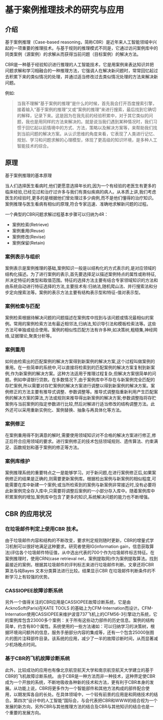 # 基于案例推理技术的研究与应用


## 介绍

基于案例推理（Case-based reasoning，简称CBR）是近年来人工智能领域中兴起的一项重要的推理技术。与基于规则的推理模式不同是，它通过访问案例库中的同类案例（源案例）的求解从而获得当前问题（目标案例）的解决方法。

CBR是一种基于经验知识进行推理的人工智能技术，它是用案例来表达知识并把问题求解和学习相融合的一种推理方法，它强调人在解决新问题时，常常回忆起过去积累下来的类似情况的处理，并通过适当修改过去类似情况处理的方法来解决新问题。


例如:
> 当我不理解“基于案例的推理”是什么的时候，首先我会打开百度搜索引擎，接着输入“基于案例的推理”又或“案例的推理”来进行搜索，最后找到它确切的解释，记录下来。这是因为在我先前的经验积累中，对于其它类似的问题，我也是用同样的方法来解决的。就是说当我们遇到某种情况时，我们习惯于回忆起以前情境中的方式、方法，策略以及解决方案等，来帮助我们找到当前问题的解决方案。从认识思维的角度来看，它表现了人类进行记忆、规划、学习和问题求解的心理模型，体现了更高级的知识环境，是多种人工智能技术的综合。


## 原理
基于案例推理的基本原理

当人们选择医生看病时,他们更愿意选择年长的,因为一个有经验的老医生有更多的临床经验,已经见过和治疗过许多与我们有类似疾病的病人。从本质上讲,我们考虑医生的经验时,更多的是根据他们曾处理过多少病例,而不是他们懂得的治疗知识。案例推理与医生看病有相似的原理,符合专家迅速、准确地求解新问题的过程。

一个典型的CBR问题求解过程基本步骤可以归纳为4R：
 - 案例检索(Retrieve)
 - 案例重用(Reuse)
 - 案例修改(Revise)
 - 案例保留(Retain)


### 案例表示与组织

案例表示是案例推理的基础,案例知识一般是以结构化的方式表示的,是对应领域的结构化描述。为了进行案例的表示,首先要选择足以描述案例特点的属性或称特征,并决定特征的类型和取值范围。特征的选择方法主要有结合专家领域知识的方法和由系统自动进行特征选择的方法,主要技术有:归纳法,随机爬山法、并行搜索法和分步定向搜索法等。案例的表示方法主要有结构表示型和特征-值对表示型。

### 案例检索与匹配
案例检索根据待解决问题的问题描述在案例库中找到与该问题或情况最相似的案例。常用的案例检索方法有最近相邻法,归纳法,知识导引法和模板检索法等。这些方法可单独或组合使用。案例的相似性匹配方法有许多种,如决策树,粗糙集,神经网络,证据理论,聚类分析等。

### 案例重用

如何由检索出的匹配案例的解决方案得到新案例的解决方案,这个过程叫做案例的重用。在一些简单的系统中,可以直接将检索到的匹配案例的解决方案复制到新案例,作为新案例的解决方案。这种方法适用于推理过程复杂,但解决方案很简单的问题。例如申请银行贷款。在多数情况下,由于案例库中不存在与新案例完全匹配的存贮案例,所以需要对存贮案例的解决方案进行调整以得到新案例的解决方案。案例修正的方法主要有推导式调整、参数调整等。推导式调整指重新利用产生匹配案例的解决方案的算法,方法或规则来推导得出新案例的解决方案;参数调整指将存贮案例与当前案例的指定参数进行比较,然后对解进行适当修改的结构调整方法。此外还可以采用重新实例化、案例替换、抽象与再具体化等方法。

### 案例修正
在案例重用得不到满意的解时,需要使用领域知识对不合格的解决方案进行修正,修正后符合应用领域的要求。进行案例修正的技术包括领域规则、遗传算法、约束满足、函数规划和基于案例的修正等方法。

### 案例库维护
案例推理系统的重要特点之一是能够学习。对于新问题,在进行案例修正后,如果案例修正的结果是正确的,则需要更新案例库。根据检出案例与新案例的相似程度,可能需要在库中新建一个案例;或当所检索到的案例与新案例非常接近时,没有必要将此新案例完全存入库中,只需要将调整后案例的一小部分存入库中。随着案例库中积累案例的增加,案例库中包含了更多的知识,系统解决问题的能力也不断增强。


## CBR 的应用状况

### 在垃圾邮件判定上使用CBR 技术。
由于垃圾邮件内容和结构的不断改变，要求判定规则随时更新，CBR的增量式学习机制可以很好地满足这种要求。研究者使用IG(information gain，信息获取算法)评估各个垃圾邮件特征值，从中选出代表的700个作为垃圾邮件标志特征。在案例推理时，使用CRN(case retrieval net，案例提取网)作为案例提取算法。找到最接近的案例，根据其垃圾邮件的评判标志来进行垃圾邮件判断。文章还将CBR 算法与纯Bayes 文本分类算法进行比较。结果显示CBR 在垃圾邮件判断条件的不断学习上有较强的优势。

### CASSIOPEE故障诊断系统
另外一个值得关注的CBR应用是CASSIOPEE故障诊断系统，它是由AcknoSoft(Paris)在KATE TOOLS 的基础上为CFM-Internation而设计。CFM-Internation使用CASSIOPEE来维护波音737飞机上的CFM56-3引擎动力系统，它的案例库包含23000多个案例：关于所有这些动力部件的历史信息。案例的结构简单，约含有80个属性。系统使用的一些方法诸如：可以归纳学习的决策树，根据环境询问额外的信息，服务手册部分内容的集成等，还有一个包含25000张图片的图片注释部件目录。该系统的应用，减少了一半的故障诊断时间，从而显著减少机场晚点时间。

### 基于CBR的飞机故障诊断系统
此外，比较成功的应用也有像北京航空航天大学和南京航空航天大学建立的基于CBR的飞机故障诊断系统。
由于CBR是一种方法而非一种技术，这种界定使CBR成为一个开放的系统，不断地吸收各种新的技术和方法，更有利于CBR本身的发展。从功能上说，CBR将更多作为一个智能部件和其他方法构成的部件配合使用，以期发挥各自的长处。在具体领域中，一个较有前景的应用是和网络技术的结合。第四次“设计中的人工智能”国际会，与会代表把CBR和WWW的结合视为一个发展的新方向，另外CBR与其他推理方法的结合及CBR与其他知识的结合也是一个重要的发展方向。

